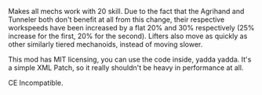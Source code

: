 Makes all mechs work with 20 skill. Due to the fact that the Agrihand and Tunneler both don't benefit at all from this change, their respective workspeeds have been increased by a flat 20% and 30% respectively (25% increase for the first, 20% for the second). Lifters also move as quickly as other similarly tiered mechanoids, instead of moving slower.</description>

This mod has MIT licensing, you can use the code inside, yadda yadda. It's a simple XML Patch, so it really shouldn't be heavy in performance at all.

CE Incompatible.
